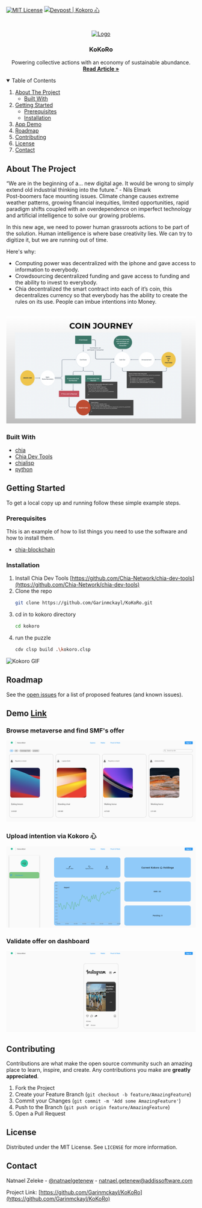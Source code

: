 [![MIT License][license-shield]][license-url]
[![Devpost | Kokoro 心](https://badges.devpost-shields.com/get-badge?name=Kokoro%20%E5%BF%83&id=kokoro&type=big-logo&style=for-the-badge)](https://devpost.com/software/kokoro)

<!-- PROJECT LOGO -->
<br />
<p align="center">
  <a href="https://kokoro.vercel.app/">
    <img src="https://localchia.vercel.app/img/logo.gif" alt="Logo" width="" height="300">
  </a>

  <h3 align="center">KoKoRo</h3>

  <p align="center">
Powering collective actions with an economy of sustainable abundance‏‏‎.
    <br />
    <a href="https://medium.com/@theideasbankllc/kokoro-%E5%BF%83-an-improved-defi-64cc0c6b198e"><strong>Read Article »</strong></a>
    <br />
  </p>
</p>

<!-- TABLE OF CONTENTS -->
<details open="open">
  <summary>Table of Contents</summary>
  <ol>
    <li>
      <a href="#about-the-project">About The Project</a>
      <ul>
        <li><a href="#built-with">Built With</a></li>
      </ul>
    </li>
    <li>
      <a href="#getting-started">Getting Started</a>
      <ul>
        <li><a href="#prerequisites">Prerequisites</a></li>
        <li><a href="#installation">Installation</a></li>
      </ul>
    </li>
    <li><a href="#demo">App Demo</a></li>
    <li><a href="#roadmap">Roadmap</a></li>
    <li><a href="#contributing">Contributing</a></li>
    <li><a href="#license">License</a></li>
    <li><a href="#contact">Contact</a></li>
  </ol>

</details>

<!-- ABOUT THE PROJECT -->

## About The Project

“We are in the beginning of a… new digital age. It would be wrong to simply extend old industrial thinking into the future.” - Nils Elmark  
Post-boomers face mounting issues. Climate change causes extreme weather patterns, growing financial inequities, limited opportunities, rapid paradigm shifts coupled with an overdependence on imperfect technology and artificial intelligence to solve our growing problems.

In this new age, we need to power human grassroots actions to be part of the solution. Human intelligence is where base creativity lies. We can try to digitize it, but we are running out of time.

Here's why:

- Computing power was decentralized with the iphone and gave access to information to everybody.
- Crowdsourcing decentralized funding and gave access to funding and the ability to invest to everybody.
- Chia decentralized the smart contract into each of it’s coin, this decentralizes currency so that everybody has the ability to create the rules on its use. People can imbue intentions into Money.
  <br />
  <br />

<img src="assets/localchia-code.png" alt="Project">

### Built With

- [chia](https://www.chia.net/download/)
- [Chia Dev Tools](https://github.com/Chia-Network/chia-dev-tools)
- [chialisp](https://chialisp.com/)
- [python](https://www.python.org/)

<!-- GETTING STARTED -->

## Getting Started

To get a local copy up and running follow these simple example steps.

### Prerequisites

This is an example of how to list things you need to use the software and how to install them.

- [chia-blockchain](https://github.com/Chia-Network/chia-blockchain/wiki/INSTALL)

### Installation

1. Install Chia Dev Tools [https://github.com/Chia-Network/chia-dev-tools](https://github.com/Chia-Network/chia-dev-tools)
2. Clone the repo
   ```sh
   git clone https://github.com/Garinmckayl/KoKoRo.git
   ```
3. cd in to kokoro directory
   ```sh
   cd kokoro
   ```
4. run the puzzle
   ```sh
   cdv clsp build .\kokoro.clsp
   ```
   
![Kokoro GIF](https://s9.gifyu.com/images/kokoro-1.gif)


<!-- ROADMAP -->

## Roadmap

See the [open issues](https://github.com/Garinmckayl/KoKoRo/issues) for a list of proposed features (and known issues).

<!-- Demo -->

## Demo [Link](https://scavengerhuntkokoro.netlify.app/#/HomePage)

### Browse metaverse and find SMF's offer
<img src="assets/demo1.png" alt="Project">

### Upload intention via Kokoro 心
<img src="assets/demo2.png" alt="Project">

### Validate offer on dashboard
<img src="assets/demo3.png" alt="Project">



<!-- CONTRIBUTING -->

## Contributing

Contributions are what make the open source community such an amazing place to learn, inspire, and create. Any contributions you make are **greatly appreciated**.

1. Fork the Project
2. Create your Feature Branch (`git checkout -b feature/AmazingFeature`)
3. Commit your Changes (`git commit -m 'Add some AmazingFeature'`)
4. Push to the Branch (`git push origin feature/AmazingFeature`)
5. Open a Pull Request

<!-- LICENSE -->

## License

Distributed under the MIT License. See `LICENSE` for more information.

<!-- CONTACT -->

## Contact

Natnael Zeleke - [@natnaelgetenew](https://twitter.com/natnaelgetenew) - natnael.getenew@addissoftware.com

Project Link: [https://github.com/Garinmckayl/KoKoRo](https://github.com/Garinmckayl/KoKoRo)

<!-- MARKDOWN LINKS & IMAGES -->
<!-- https://www.markdownguide.org/basic-syntax/#reference-style-links -->

[license-shield]: https://img.shields.io/github/license/othneildrew/Best-README-Template.svg?style=for-the-badge
[license-url]: https://github.com/Garinmckayl/KoKoRo/blob/master/LICENSE.txt
[product-screenshot]: images/screenshot.png
